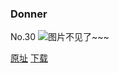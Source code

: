 ### Donner
No.30
![图片不见了~~~](https://imgs.xkcd.com/comics/donner.jpg)

[原址](https://xkcd.com//30) [下载](https://imgs.xkcd.com/comics/donner.jpg)

